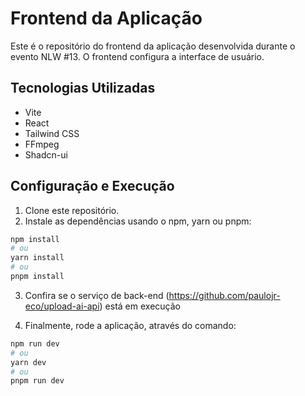 
# Frontend da Aplicação

Este é o repositório do frontend da aplicação desenvolvida durante o evento NLW #13. O frontend configura a interface de usuário.

## Tecnologias Utilizadas

- Vite
- React
- Tailwind CSS
- FFmpeg
- Shadcn-ui

## Configuração e Execução

1. Clone este repositório.
2. Instale as dependências usando o npm, yarn ou pnpm:

```bash
npm install
# ou
yarn install
# ou
pnpm install
```
3. Confira se o serviço de back-end (https://github.com/paulojr-eco/upload-ai-api) está em execução

4. Finalmente, rode a aplicação, através do comando:
```bash
npm run dev
# ou
yarn dev
# ou
pnpm run dev
```
